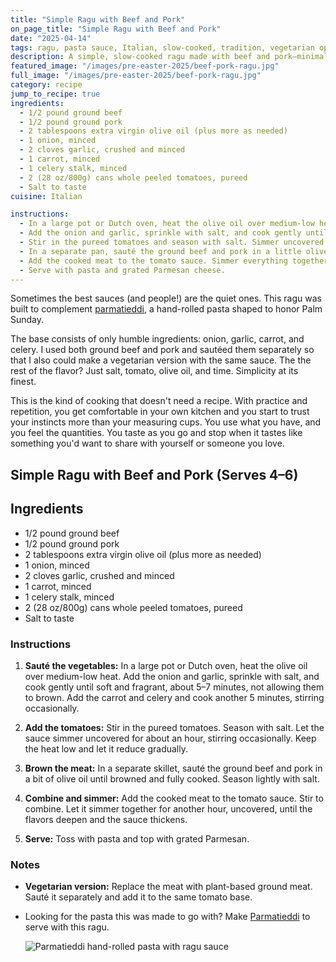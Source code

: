 ```yaml
---
title: "Simple Ragu with Beef and Pork"
on_page_title: "Simple Ragu with Beef and Pork"
date: "2025-04-14"
tags: ragu, pasta sauce, Italian, slow-cooked, tradition, vegetarian option
description: A simple, slow-cooked ragu made with beef and pork—minimal ingredients, deep flavor, and a vegetarian variation included.
featured_image: "/images/pre-easter-2025/beef-pork-ragu.jpg"
full_image: "/images/pre-easter-2025/beef-pork-ragu.jpg"
category: recipe
jump_to_recipe: true
ingredients:
  - 1/2 pound ground beef
  - 1/2 pound ground pork
  - 2 tablespoons extra virgin olive oil (plus more as needed)
  - 1 onion, minced
  - 2 cloves garlic, crushed and minced
  - 1 carrot, minced
  - 1 celery stalk, minced
  - 2 (28 oz/800g) cans whole peeled tomatoes, pureed
  - Salt to taste
cuisine: Italian

instructions:
  - In a large pot or Dutch oven, heat the olive oil over medium-low heat.
  - Add the onion and garlic, sprinkle with salt, and cook gently until soft and fragrant, about 5–7 minutes, not allowing them to brown. Add the carrot and celery and cook another 5 minutes, stirring occasionally.
  - Stir in the pureed tomatoes and season with salt. Simmer uncovered for about an hour, stirring occasionally.
  - In a separate pan, sauté the ground beef and pork in a little olive oil until browned.
  - Add the cooked meat to the tomato sauce. Simmer everything together for another hour until thickened and flavorful.
  - Serve with pasta and grated Parmesan cheese.
---
```


Sometimes the best sauces (and people!) are the quiet ones. This ragu was built to complement [parmatieddi](/blog/parmatieddi), a hand-rolled pasta shaped to honor Palm Sunday.

The base consists of only humble ingredients: onion, garlic, carrot, and celery. I used both ground beef and pork and sautéed them separately so that I also could make a vegetarian version with the same sauce. The the rest of the flavor? Just salt, tomato, olive oil, and time. Simplicity at its finest.

This is the kind of cooking that doesn't need a recipe. With practice and repetition, you get comfortable in your own kitchen and you start to trust your instincts more than your measuring cups. You use what you have, and you feel the quantities. You taste as you go and stop when it tastes like something you'd want to share with yourself or someone you love.

## Simple Ragu with Beef and Pork (Serves 4–6)

<h2 id="recipe-target">Ingredients</h2>

- 1/2 pound ground beef
- 1/2 pound ground pork
- 2 tablespoons extra virgin olive oil (plus more as needed)
- 1 onion, minced
- 2 cloves garlic, crushed and minced
- 1 carrot, minced
- 1 celery stalk, minced
- 2 (28 oz/800g) cans whole peeled tomatoes, pureed
- Salt to taste

### Instructions

1. **Sauté the vegetables:**
   In a large pot or Dutch oven, heat the olive oil over medium-low heat. Add the onion and garlic, sprinkle with salt, and cook gently until soft and fragrant, about 5–7 minutes, not allowing them to brown. Add the carrot and celery and cook another 5 minutes, stirring occasionally.

2. **Add the tomatoes:**
   Stir in the pureed tomatoes. Season with salt. Let the sauce simmer uncovered for about an hour, stirring occasionally. Keep the heat low and let it reduce gradually.

3. **Brown the meat:**
   In a separate skillet, sauté the ground beef and pork in a bit of olive oil until browned and fully cooked. Season lightly with salt.

4. **Combine and simmer:**
   Add the cooked meat to the tomato sauce. Stir to combine. Let it simmer together for another hour, uncovered, until the flavors deepen and the sauce thickens.

5. **Serve:**
   Toss with pasta and top with grated Parmesan.

### Notes

- **Vegetarian version:** Replace the meat with plant-based ground meat. Sauté it separately and add it to the same tomato base.
- Looking for the pasta this was made to go with? Make [Parmatieddi](/blog/parmatieddi) to serve with this ragu.


	 ![Parmatieddi hand-rolled pasta with ragu sauce](/images/pre-easter-2025/parmatieddi.jpg)
